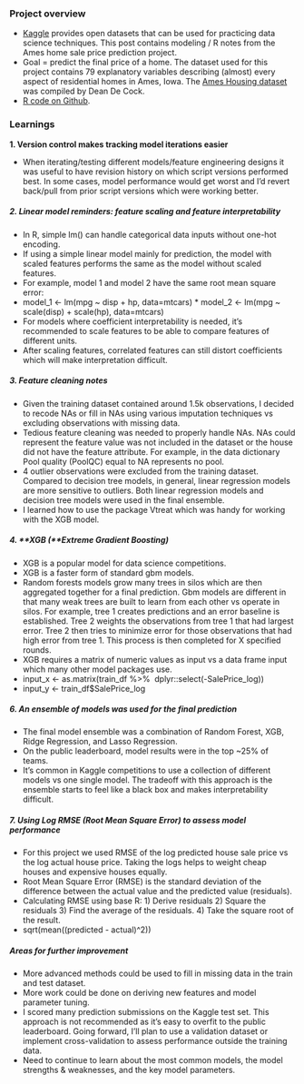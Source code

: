 ### Project overview 
* [Kaggle](https://www.kaggle.com/c/house-prices-advanced-regression-techniques/overview/description) provides open datasets that can be used for practicing data science techniques. This post contains modeling / R notes from the Ames home sale price prediction project. 
* Goal = predict the final price of a home. The dataset used for this project contains 79 explanatory variables describing (almost) every aspect of residential homes in Ames, Iowa. The [Ames Housing dataset](http://www.amstat.org/publications/jse/v19n3/decock.pdf) was compiled by Dean De Cock.  
* [R code on Github](https://github.com/bm-datalab/house_price_prediction). 

### Learnings

**1\. Version control makes tracking model iterations easier** 
* When iterating/testing different models/feature engineering designs it was useful to have revision history on which script versions performed best. In some cases, model performance would get worst and I’d revert back/pull from prior script versions which were working better. 
##### **2\. Linear model reminders: feature scaling and feature interpretability** 
* In R, simple lm() can handle categorical data inputs without one-hot encoding. 
* If using a simple linear model mainly for prediction, the model with scaled features performs the same as the model without scaled features. 
* For example, model 1 and model 2 have the same root mean square error: 
* model_1 <- lm(mpg ~ disp + hp, data=mtcars) * model_2 <- lm(mpg ~ scale(disp) + scale(hp), data=mtcars) 
* For models where coefficient interpretability is needed, it’s recommended to scale features to be able to compare features of different units. 
* After scaling features, correlated features can still distort coefficients which will make interpretation difficult. 

##### **3\. Feature cleaning notes** 
* Given the training dataset contained around 1.5k observations, I decided to recode NAs or fill in NAs using various imputation techniques vs excluding observations with missing data. 
* Tedious feature cleaning was needed to properly handle NAs. NAs could represent the feature value was not included in the dataset or the house did not have the feature attribute. For example, in the data dictionary Pool quality (PoolQC) equal to NA represents no pool. 
* 4 outlier observations were excluded from the training dataset. Compared to decision tree models, in general, linear regression models are more sensitive to outliers. Both linear regression models and decision tree models were used in the final ensemble. 
* I learned how to use the package Vtreat which was handy for working with the XGB model. 

##### **4.** **XGB (****Extreme Gradient Boosting)** 
* XGB is a popular model for data science competitions. 
* XGB is a faster form of standard gbm models. 
* Random forests models grow many trees in silos which are then aggregated together for a final prediction. Gbm models are different in that many weak trees are built to learn from each other vs operate in silos. For example, tree 1 creates predictions and an error baseline is established. Tree 2 weights the observations from tree 1 that had largest error. Tree 2 then tries to minimize error for those observations that had high error from tree 1\. This process is then completed for X specified rounds. 
* XGB requires a matrix of numeric values as input vs a data frame input which many other model packages use.  
* input_x <- as.matrix(train_df %>%  dplyr::select(-SalePrice_log)) 
* input_y <- train_df$SalePrice_log 

##### **6\. An ensemble of models was used for the final prediction** 
* The final model ensemble was a combination of Random Forest, XGB, Ridge Regression, and Lasso Regression. 
* On the public leaderboard, model results were in the top ~25% of teams.  
* It’s common in Kaggle competitions to use a collection of different models vs one single model. The tradeoff with this approach is the ensemble starts to feel like a black box and makes interpretability difficult.   

##### **7\. Using Log RMSE (Root Mean Square Error) to assess model performance** 
* For this project we used RMSE of the log predicted house sale price vs the log actual house price. Taking the logs helps to weight cheap houses and expensive houses equally. 
* Root Mean Square Error (RMSE) is the standard deviation of the difference between the actual value and the predicted value (residuals). 
* Calculating RMSE using base R: 1) Derive residuals 2) Square the residuals 3) Find the average of the residuals. 4) Take the square root of the result. 
* sqrt(mean((predicted - actual)^2)) 

##### **Areas for further improvement** 
* More advanced methods could be used to fill in missing data in the train and test dataset. 
* More work could be done on deriving new features and model parameter tuning. 
* I scored many prediction submissions on the Kaggle test set. This approach is not recommended as it’s easy to overfit to the public leaderboard. Going forward, I’ll plan to use a validation dataset or implement cross-validation to assess performance outside the training data. 
* Need to continue to learn about the most common models, the model strengths & weaknesses, and the key model parameters.
